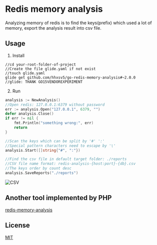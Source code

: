 Redis memory analysis
======

Analyzing memory of redis is to find the keys(prefix) which used a lot of memory, export the analysis result into csv file.

## Usage

1. Install

```Shell
//cd your-root-folder-of-project
//Create the file glide.yaml if not exist
//touch glide.yaml
glide get github.com/hhxsv5/go-redis-memory-analysis#~2.0.0
//glide: THANK GO15VENDOREXPERIMENT
```

2. Run

```Go
analysis := NewAnalysis()
//Open redis: 127.0.0.1:6379 without password
err := analysis.Open("127.0.0.1", 6379, "")
defer analysis.Close()
if err != nil {
    fmt.Println("something wrong:", err)
    return
}

//Scan the keys which can be split by '#' ':'
//Special pattern characters need to escape by '\'
analysis.Start([]string{"#", ":"})

//Find the csv file in default target folder: ./reports
//CSV file name format: redis-analysis-{host:port}-{db}.csv
//The keys order by count desc
analysis.SaveReports("./reports")
```

![CSV](https://raw.githubusercontent.com/hhxsv5/go-redis-memory-analysis/master/examples/demo.png)

## Another tool implemented by PHP

[redis-memory-analysis](https://github.com/hhxsv5/redis-memory-analysis)


## License

[MIT](https://github.com/hhxsv5/go-redis-memory-analysis/blob/master/LICENSE)
